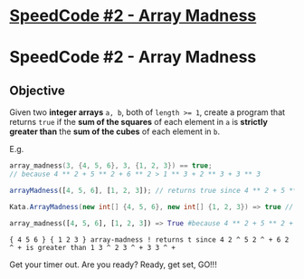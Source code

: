 # [SpeedCode #2 - Array Madness](https://www.codewars.com/kata/56ff6a70e1a63ccdfa0001b1)
# SpeedCode #2 - Array Madness

## Objective

Given two **integer arrays** ```a, b```, both of ```length >= 1```, create a program that returns ```true``` if the **sum of the squares** of each element in ```a``` is **strictly greater than** the **sum of the cubes** of each element in ```b```.

E.g.
```c
array_madness(3, {4, 5, 6}, 3, {1, 2, 3}) == true;
// because 4 ** 2 + 5 ** 2 + 6 ** 2 > 1 ** 3 + 2 ** 3 + 3 ** 3
```
```javascript
arrayMadness([4, 5, 6], [1, 2, 3]); // returns true since 4 ** 2 + 5 ** 2 + 6 ** 2 > 1 ** 3 + 2 ** 3 + 3 ** 3
```
```csharp
Kata.ArrayMadness(new int[] {4, 5, 6}, new int[] {1, 2, 3}) => true // because 4 ** 2 + 5 ** 2 + 6 ** 2 > 1 ** 3 + 2 ** 3 + 3 ** 3
```
```python
array_madness([4, 5, 6], [1, 2, 3]) => True #because 4 ** 2 + 5 ** 2 + 6 ** 2 > 1 ** 3 + 2 ** 3 + 3 ** 3
```
```factor
{ 4 5 6 } { 1 2 3 } array-madness ! returns t since 4 2 ^ 5 2 ^ + 6 2 ^ + is greater than 1 3 ^ 2 3 ^ + 3 3 ^ +
```
Get your timer out.  Are you ready?  Ready, get set, GO!!!